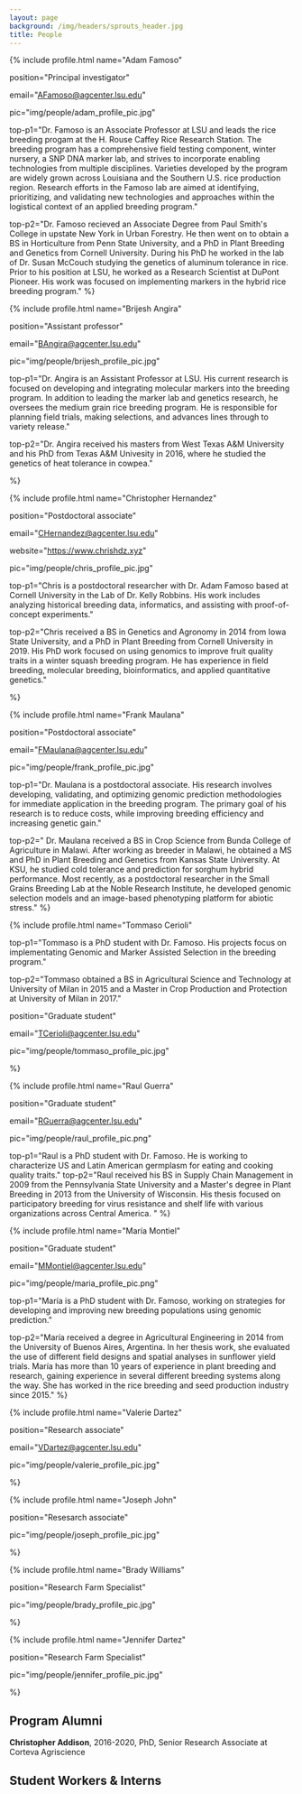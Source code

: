 ```yaml
---
layout: page
background: /img/headers/sprouts_header.jpg
title: People
---
```


{% include profile.html 
name="Adam Famoso" 

position="Principal investigator"

email="AFamoso@agcenter.lsu.edu"

pic="img/people/adam_profile_pic.jpg"

top-p1="Dr. Famoso is an Associate Professor at LSU and leads the rice breeding
progam at the H. Rouse Caffey Rice Research Station. The
breeding program has a comprehensive field testing component, winter nursery,
a SNP DNA marker lab, and strives to incorporate enabling technologies 
from multiple disciplines. Varieties developed by the program are widely grown 
across Louisiana and the Southern U.S. rice production region. Research efforts 
in the Famoso lab are aimed at identifying, 
prioritizing, and validating new technologies and approaches
within the logistical context of an applied breeding program."

top-p2="Dr. Famoso recieved an Associate Degree from Paul Smith's 
College in upstate New York in Urban Forestry. He then went on to obtain
a BS in Horticulture from Penn State University, and a PhD
in Plant Breeding and Genetics from Cornell University. During his PhD he 
worked in the lab of Dr. Susan McCouch studying the genetics of aluminum 
tolerance in rice. Prior to his position at LSU, he worked as a Research Scientist at
DuPont Pioneer. His work was focused on implementing markers in the 
hybrid rice breeding program."
%}


{% include profile.html 
name="Brijesh Angira" 

position="Assistant professor"

email="BAngira@agcenter.lsu.edu"

pic="img/people/brijesh_profile_pic.jpg"

top-p1="Dr. Angira is an Assistant Professor at LSU.
His current research is focused on developing and
integrating molecular markers into the breeding program.
In addition to leading the marker lab and genetics research, he oversees 
the medium grain rice breeding program. 
He is responsible for planning field trials, making selections, 
and advances lines through to variety release."

top-p2="Dr. Angira received his masters from West Texas A&M University and
his PhD from Texas A&M Univesity in
2016, where he studied the genetics of heat tolerance in cowpea."

%}


{% include profile.html 
name="Christopher Hernandez" 

position="Postdoctoral associate"

email="CHernandez@agcenter.lsu.edu"

website="https://www.chrishdz.xyz"

pic="img/people/chris_profile_pic.jpg"

top-p1="Chris is a postdoctoral researcher with Dr. Adam Famoso based 
at Cornell University in the Lab of Dr. Kelly Robbins.
His work includes analyzing historical breeding data, informatics, and 
assisting with proof-of-concept experiments."

top-p2="Chris received a BS in Genetics and Agronomy in 2014 from Iowa State University,
and a PhD in Plant Breeding from Cornell University in 2019. His PhD work focused 
on using genomics to improve fruit quality traits in a winter squash breeding 
program. He has experience in field breeding, molecular breeding, bioinformatics, 
and applied quantitative genetics."

%}

{% include profile.html 
name="Frank Maulana" 

position="Postdoctoral associate"

email="FMaulana@agcenter.lsu.edu"

pic="img/people/frank_profile_pic.jpg"

top-p1="Dr. Maulana is a postdoctoral associate. His research
involves developing, validating, and optimizing genomic prediction methodologies for
immediate application in the breeding program.
The primary goal of his research is to reduce costs, while improving breeding efficiency
and increasing genetic gain."

top-p2="
Dr. Maulana received a BS in Crop Science from Bunda College of Agriculture in Malawi. After
working as breeder in Malawi, he obtained a MS and PhD in Plant Breeding and Genetics 
from Kansas State University. At KSU, he studied cold tolerance and prediction for sorghum hybrid
performance. Most recently, as a postdoctoral researcher in the Small Grains 
Breeding Lab at the Noble Research Institute, he developed genomic selection models
and an image-based phenotyping platform for abiotic stress."
%}

{% include profile.html 
name="Tommaso Cerioli" 

top-p1="Tommaso is a PhD student with Dr. Famoso. His projects focus on implementating
Genomic and Marker Assisted Selection in the breeding program."

top-p2="Tommaso obtained a BS in Agricultural Science and Technology at University of Milan in 2015 
and a Master in Crop Production and Protection at University of Milan in 2017."

position="Graduate student"

email="TCerioli@agcenter.lsu.edu"

pic="img/people/tommaso_profile_pic.jpg"

%}

{% include profile.html 
name="Raul Guerra" 

position="Graduate student"

email="RGuerra@agcenter.lsu.edu"

pic="img/people/raul_profile_pic.png"

top-p1="Raul is a PhD student with Dr. Famoso. He is working to characterize US and Latin American germplasm for eating and cooking quality traits."
top-p2="Raul received his BS in Supply Chain Management in 2009 from the Pennsylvania State University and a Master's degree in Plant Breeding in 2013 from the University of Wisconsin. His thesis focused on participatory breeding for virus resistance and shelf life with various organizations across Central America. "
%}

{% include profile.html 
name="María Montiel"

position="Graduate student"

email="MMontiel@agcenter.lsu.edu"

pic="img/people/maria_profile_pic.png"

top-p1="María is a PhD student with Dr. Famoso, working on strategies for developing and improving new breeding populations using genomic prediction."

top-p2="María received a degree in Agricultural Engineering in 2014 from the University of Buenos Aires, Argentina. In her thesis work, she evaluated the use of different field designs and spatial analyses in sunflower yield trials. María has more than 10 years of experience in plant breeding and research, gaining experience in several different breeding systems along the way. She has worked in the rice breeding and seed production industry since 2015."
%}

{% include profile.html 
name="Valerie Dartez" 

position="Research associate"

email="VDartez@agcenter.lsu.edu"

pic="img/people/valerie_profile_pic.jpg"

%}

{% include profile.html 
name="Joseph John" 

position="Resesarch associate"

pic="img/people/joseph_profile_pic.jpg"

%}

{% include profile.html 
name="Brady Williams" 

position="Research Farm Specialist"

pic="img/people/brady_profile_pic.jpg"

%}

{% include profile.html 
name="Jennifer Dartez" 

position="Research Farm Specialist"

pic="img/people/jennifer_profile_pic.jpg"

%}


## Program Alumni

**Christopher Addison**, 2016-2020, PhD, Senior Research Associate at Corteva Agriscience

## Student Workers & Interns


